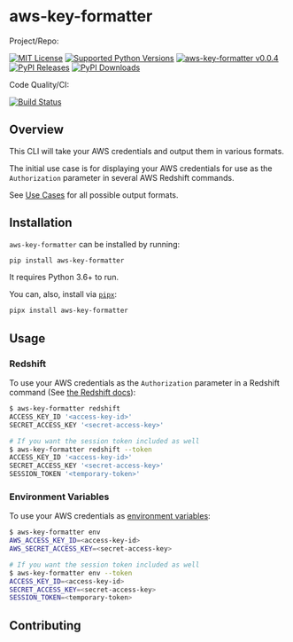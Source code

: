 # aws-key-formatter

Project/Repo:

[![MIT License][license_img]][license_ref]
[![Supported Python Versions][pyversions_img]][pyversions_ref]
[![aws-key-formatter v0.0.4][version_img]][version_ref]
[![PyPI Releases][pypi_img]][pypi_ref]
[![PyPI Downloads][downloads_img]][downloads_ref]

Code Quality/CI:

[![Build Status][travis_img]][travis_ref]

## Overview

This CLI will take your AWS credentials and output them in various formats.

The initial use case is for displaying your AWS credentials for use as the
`Authorization` parameter in several AWS Redshift commands.

See [Use Cases](#use-cases) for all possible output formats.

## Installation

`aws-key-formatter` can be installed by running:

```bash
pip install aws-key-formatter
```

It requires Python 3.6+ to run.

You can, also, install via [`pipx`](https://pipxproject.github.io/pipx/):

```bash
pipx install aws-key-formatter
```

## Usage

### Redshift

To use your AWS credentials as the `Authorization` parameter in a Redshift
command (See [the Redshift docs](https://docs.aws.amazon.com/redshift/latest/dg/copy-parameters-authorization.html#copy-access-key-id)):

```bash
$ aws-key-formatter redshift
ACCESS_KEY_ID '<access-key-id>'
SECRET_ACCESS_KEY '<secret-access-key>'

# If you want the session token included as well
$ aws-key-formatter redshift --token
ACCESS_KEY_ID '<access-key-id>'
SECRET_ACCESS_KEY '<secret-access-key>'
SESSION_TOKEN '<temporary-token>'
```

### Environment Variables

To use your AWS credentials as [environment variables](https://docs.aws.amazon.com/cli/latest/userguide/cli-configure-envvars.html):

```bash
$ aws-key-formatter env
AWS_ACCESS_KEY_ID=<access-key-id>
AWS_SECRET_ACCESS_KEY=<secret-access-key>

# If you want the session token included as well
$ aws-key-formatter env --token
ACCESS_KEY_ID=<access-key-id>
SECRET_ACCESS_KEY=<secret-access-key>
SESSION_TOKEN=<temporary-token>
```

## Contributing

<!-- TODO: add some contributing guidelines -->

<!-- References -->

[downloads_img]: https://pepy.tech/badge/aws-key-formatter/month
[downloads_ref]: https://pepy.tech/project/aws-key-formatter

[license_img]: https://img.shields.io/badge/License-MIT-blue.svg
[license_ref]: https://github.com/KeltonKarboviak/aws-key-formatter/blob/master/LICENSE.md

[pypi_img]: https://img.shields.io/badge/PyPI-wheels-green.svg
[pypi_ref]: https://pypi.org/project/aws-key-formatter/#files

[pyversions_img]: https://img.shields.io/pypi/pyversions/aws-key-formatter.svg
[pyversions_ref]: https://pypi.org/pypi/aws-key-formatter

[travis_img]: https://travis-ci.org/KeltonKarboviak/aws-key-formatter.svg?branch=master
[travis_ref]: https://travis-ci.org/KeltonKarboviak/aws-key-formatter

[version_img]: https://img.shields.io/static/v1.svg?label=aws-key-formatter&message=v0.1.0&color=blue
[version_ref]: https://pypi.org/project/aws-key-formatter/
